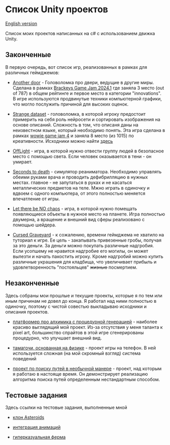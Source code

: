# Список Unity проектов

[English version](README.md)

Список моих проектов написанных на c# с использованием движка Unity.

## Законченные

В первую очередь, вот список игр, реализованных в рамках для различных геймджемов:

- [Another door](https://auteam.itch.io/another-door) - Головоломка про двери, ведущие в другие миры. Сделана в рамках [Brackeys Game Jam 2024.1](https://itch.io/jam/brackeys-11/rate/2534655) где заняла 3 место (out of 787) в общем рейтинге и первое место в категории "innovations". В игре используются продвинутые техники компьютерной графики, что могло послужить причиной для высоких оценок.

- [Strange dataset](https://auteam.itch.io/strange-dataset) - головоломка, в которой игроку предостоит примерить на себя роль нейросети и сортировать изображения на основе описаний. Сложность в том, что описаня даны на неизвестном языке, который необходимо понять. Эта игра сделана в рамках [wowie game jam 4](https://itch.io/jam/wowie-jam-4) и заняла 8 место (из 1015) по креативности. Исходники можно найти [здесь](https://github.com/hevezolly/ImageRecognitionWowie)

- [OffLight](https://auteam.itch.io/offlight) - игра, в которой нужно отвести группу людей в безопасное место с помощью света. Если человек оказывается в тени - он умирает.

- [Seconds to death](https://auteam.itch.io/seconds-to-death) - симулятор реаниматора. Необходимо управлять обеими руками врача и проводить дефибрилляцию в нужных местах.
главное - не запутаться в руках и не касаться металлических предметов на теле.
Мжно играть в одиночку и вдвоем с одного компьютера, от этого полностью меняется впечатление от игры. 

- [Let there be NO chaos](https://auteam.itch.io/let-there-be-no-chaos) - игра, в которой нужно помещать появляющиеся объекты в нужное место на планете.
Игра полностью двумерна, а вращение и внешний вид сферы реализовано с помощью шейдера. 


- [Cursed Graveyard](https://auteam.itch.io/cursed-graveyard) - к сожалению, времени геймджема не хватило на туториал к игре. 
Ее цель - закапывать привезенные гробы, получая за это деньги. За деньги можно покупать различные надгробия. Если усопшему не нравится надгробие его могилы, 
он может вылезти и начать пакостить игроку. Кроме надгробий можно купить различные украшения для кладбища, что увеличивает прибыль и удовлетворенность "постояльцев"
~~жизнью~~ посмертием.

## Незаконченные

Здесь собраны мои прошлые и текущие проекты, которые я по тем или иным причинам не довел до конца. Я работал над ними полностью в одиночку, 
поэтому с чистой совестью выкладываю исходники и описания проектов.

- [платформер про алхимика с процедурной генерацией](https://github.com/hevezolly/Alchemist_Platformer) - наиболее красиво выглядящий мой проект. 
Из-за отсутствия у меня таланта к pixel art, большинство спрайтов в этой игре сгенерированы процедурно, что улучшает внешний вид.

- [тамагочи, основанная на физике](https://github.com/hevezolly/Tamagotchi) - проект игры на телефон. В ней используется сложная (на мой скромный взгляд) система поведений

- [проект по поиску путей в необычной манере](https://github.com/hevezolly/Pathfinding_Based_Strategy) - проект, над которым я работаю в настояще время. 
Он демонстрирует реализацию алгоритма поиска путей определенным нестандартным способом.

## Тестовые задания 

Здесь ссылки на тестовые задания, выполненные мной

- [клон Asteroids](https://github.com/hevezolly/Asteroids_task)

- [интеграция анимаций](https://github.com/hevezolly/Animation_task)

- [гиперказуальная ферма](https://github.com/hevezolly/Farm_task)
